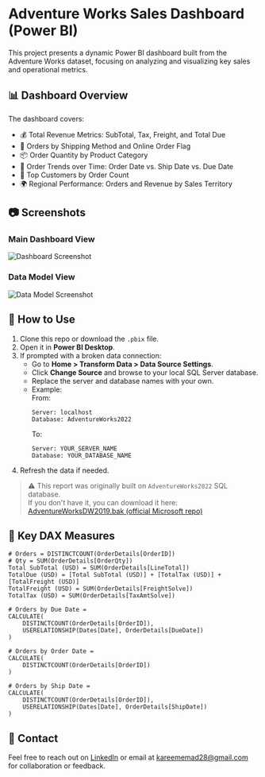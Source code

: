 # Adventure Works Sales Dashboard (Power BI)

This project presents a dynamic Power BI dashboard built from the Adventure Works dataset, focusing on analyzing and visualizing key sales and operational metrics.

## 📊 Dashboard Overview

The dashboard covers:

- 💰 Total Revenue Metrics: SubTotal, Tax, Freight, and Total Due  
- 🚚 Orders by Shipping Method and Online Order Flag  
- 📦 Order Quantity by Product Category  
- 📅 Order Trends over Time: Order Date vs. Ship Date vs. Due Date  
- 👥 Top Customers by Order Count  
- 🌍 Regional Performance: Orders and Revenue by Sales Territory  

## 📷 Screenshots

### Main Dashboard View  
![Dashboard Screenshot](https://github.com/user-attachments/assets/efc18891-b5a7-45ee-9294-3b33d8d498ab)

### Data Model View  
![Data Model Screenshot](https://github.com/user-attachments/assets/bf78b46e-b556-43cc-9230-986e9383b145)

## 🚀 How to Use

1. Clone this repo or download the `.pbix` file.
2. Open it in **Power BI Desktop**.
3. If prompted with a broken data connection:
   - Go to **Home > Transform Data > Data Source Settings**.
   - Click **Change Source** and browse to your local SQL Server database.
   - Replace the server and database names with your own.
   - Example:  
     From:  
     ```
     Server: localhost  
     Database: AdventureWorks2022
     ```  
     To:  
     ```
     Server: YOUR_SERVER_NAME  
     Database: YOUR_DATABASE_NAME
     ```
4. Refresh the data if needed.

> ⚠️ This report was originally built on `AdventureWorks2022` SQL database.  
> If you don't have it, you can download it here:  
> [AdventureWorksDW2019.bak (official Microsoft repo)](https://github.com/Microsoft/sql-server-samples/releases/download/adventureworks/AdventureWorks2022.bak)



## 🧠 Key DAX Measures

```DAX
# Orders = DISTINCTCOUNT(OrderDetails[OrderID])
# Qty = SUM(OrderDetails[OrderQty])
Total SubTotal (USD) = SUM(OrderDetails[LineTotal])
TotalDue (USD) = [Total SubTotal (USD)] + [TotalTax (USD)] + [TotalFreight (USD)]
TotalFreight (USD) = SUM(OrderDetails[FreightSolve])
TotalTax (USD) = SUM(OrderDetails[TaxAmtSolve])

# Orders by Due Date = 
CALCULATE(
    DISTINCTCOUNT(OrderDetails[OrderID]),
    USERELATIONSHIP(Dates[Date], OrderDetails[DueDate])
)

# Orders by Order Date = 
CALCULATE(
    DISTINCTCOUNT(OrderDetails[OrderID])
)

# Orders by Ship Date = 
CALCULATE(
    DISTINCTCOUNT(OrderDetails[OrderID]),
    USERELATIONSHIP(Dates[Date], OrderDetails[ShipDate])
)
```
## 📩 Contact

Feel free to reach out on [LinkedIn](https://www.linkedin.com/in/kareem-emad0/) or email at kareememad28@gmail.com for collaboration or feedback.
